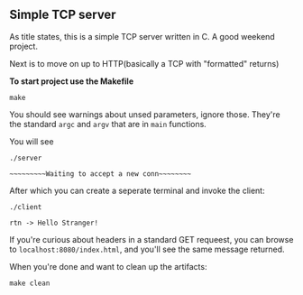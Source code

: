 ## Simple TCP server
As title states, this is a simple TCP server written in C. A good weekend project.

Next is to move on up to HTTP(basically a TCP with "formatted" returns)

**To start project use the Makefile**

```
make
```

You should see warnings about unsed parameters, ignore those. They're the standard `argc` and `argv` that are in `main` functions.

You will see
```
./server

~~~~~~~~~Waiting to accept a new conn~~~~~~~~

```
After which you can create a seperate terminal and invoke the client:
```
./client

rtn -> Hello Stranger!
```

If you're curious about headers in a standard GET requeest, you can  browse to `localhost:8080/index.html`, and you'll see the same message returned.

When you're done and want to clean up the artifacts:
```
make clean
```